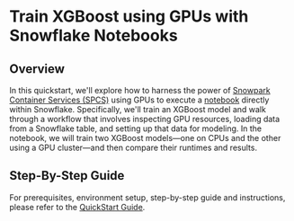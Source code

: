# Train XGBoost using GPUs with Snowflake Notebooks

## Overview

In this quickstart, we'll explore how to harness the power of [Snowpark Container Services (SPCS)](https://docs.snowflake.com/en/LIMITEDACCESS/snowsight-notebooks/ui-snowsight-notebooks-runtime) using GPUs to execute a [notebook](https://docs.snowflake.com/en/user-guide/ui-snowsight/notebooks) directly within Snowflake. Specifically, we'll train an XGBoost model and walk through a workflow that involves inspecting GPU resources, loading data from a Snowflake table, and setting up that data for modeling. In the notebook, we will train two XGBoost models—one on CPUs and the other using a GPU cluster—and then compare their runtimes and results. 

## Step-By-Step Guide

For prerequisites, environment setup, step-by-step guide and instructions, please refer to the [QuickStart Guide](https://quickstarts.snowflake.com/guide/train-xgboost-with-gpus/index.html).
